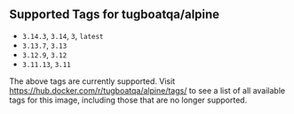 ## Supported Tags for tugboatqa/alpine

* `3.14.3`, `3.14`, `3`, `latest`
* `3.13.7`, `3.13`
* `3.12.9`, `3.12`
* `3.11.13`, `3.11`

The above tags are currently supported. Visit https://hub.docker.com/r/tugboatqa/alpine/tags/ to see a list of all available tags for this image, including those that are no longer supported.
